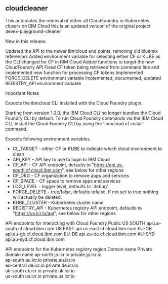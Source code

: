 ## cloudcleaner

This automates the removal of either all CloudFoundry or Kubernetes clusers on IBM Cloud
this is an updated version of the original project devex-playground-cleaner

New in this release: 

Updated the API to the newer ibmcloud end points, removing old bluemix references
Added environment variable for selecting either CF or KUBE as the CLI changed for CF in IBM Cloud
Added functions to target the new CloudFoundry API
Fixed CF token being retrieved from command line and implemented new function for processing CF tokens
Implemented FORCE_DELETE environment variable
Implemented, documented, updated REGISTRY_API environment variable

Important Notes

Expects the ibmcloud CLI installed with the Cloud Foundry plugin.

Starting from version 1.0.0, the IBM Cloud CLI no longer bundles the Cloud Foundry CLI by default. To run Cloud Foundry commands via the IBM Cloud CLI, install the Cloud Foundry CLI by using the 'ibmcloud cf install' command.

Expects following environment variables
* CL_TARGET - either CF or KUBE to indicate which cloud environment to clean
* API_KEY - API key to use to login to IBM Cloud
* CF_API - CF API endpoint, defaults to "https://api.us-south.cf.cloud.ibm.com", see below for other regions
* CF_ORG - CF organization to remove apps and services
* CF_SPACE - CF space to remove apps and services
* LOG_LEVEL - logger level, defaults to 'debug'
* FORCE_DELETE - true/false, defaults tofalse. If not set to true nothing will actually be deleted. 
* KUBE_CLUSTER - Kubernetes cluster name
* REGISTRY_API - Kubernetes registry API endpoint, defaults to "https://us.icr.io/api", see below for other regions


API endpoints for interacting with Cloud Foundry Public
US SOUTH	api.us-south.cf.cloud.ibm.com
US EAST	api.us-east.cf.cloud.ibm.com
EU-GB	api.eu-gb.cf.cloud.ibm.com
EU-DE	api.eu-de.cf.cloud.ibm.com
AU-SYD	api.au-syd.cf.cloud.ibm.com

API endpoints for the Kubernetes registry
region	    Domain name	Private domain name	
ap-north	jp.icr.io	private.jp.icr.io	
ap-south	au.icr.io	private.au.icr.io	
eu-central	de.icr.io	private.de.icr.io	
uk-south	uk.icr.io	private.uk.icr.io	
us-south	us.icr.io	private.us.icr.io

